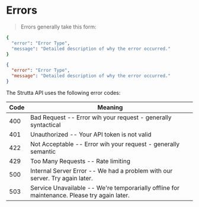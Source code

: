 # Errors

> Errors generally take this form:

```ruby
{
  "error": "Error Type",
  "message": "Detailed description of why the error occurred."
}
```

```json
{
  "error": "Error Type",
  "message": "Detailed description of why the error occurred."
}
```

The Strutta API uses the following error codes:

Code | Meaning
---------- | -------
400 | Bad Request -- Error wih your request - generally syntactical
401 | Unauthorized -- Your API token is not valid
422 | Not Acceptable -- Error wih your request - generally semantic
429 | Too Many Requests -- Rate limiting
500 | Internal Server Error -- We had a problem with our server. Try again later.
503 | Service Unavailable -- We're temporarially offline for maintenance. Please try again later.
